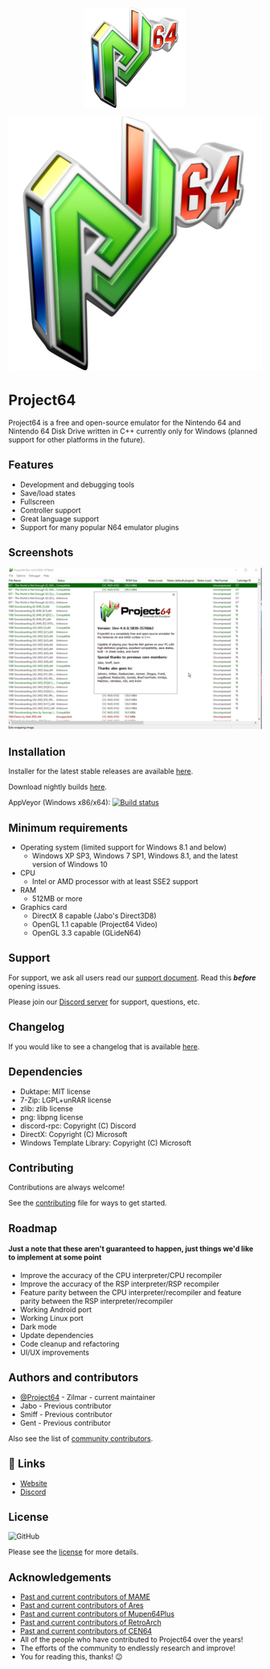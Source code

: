 <p align="center">
  <img src="./Docs/img/icon.png" alt="logo" width="200" />
</p>

![Logo](./Docs/img/icon.png)
# Project64

Project64 is a free and open-source emulator for the Nintendo 64 and Nintendo 64 Disk Drive written in C++ currently only for Windows (planned support for other platforms in the future).


## Features

- Development and debugging tools
- Save/load states
- Fullscreen
- Controller support
- Great language support
- Support for many popular N64 emulator plugins

## Screenshots

![Screenshot](./Docs/img/screen.png)

## Installation

Installer for the latest stable releases are available [here](https://www.pj64-emu.com/windows-downloads).

Download nightly builds [here](https://www.pj64-emu.com/nightly-builds).

AppVeyor (Windows x86/x64): [![Build status](https://ci.appveyor.com/api/projects/status/sbtwyhaexslyhgx3?svg=true
)](https://ci.appveyor.com/project/project64/project64/branch/develop)
## Minimum requirements


* Operating system (limited support for Windows 8.1 and below)
  * Windows XP SP3, Windows 7 SP1, Windows 8.1, and the latest version of Windows 10
* CPU
  * Intel or AMD processor with at least SSE2 support
* RAM
  * 512MB or more
* Graphics card
  * DirectX 8 capable (Jabo's Direct3D8)
  * OpenGL 1.1 capable (Project64 Video)
  * OpenGL 3.3 capable (GLideN64)
## Support

For support, we ask all users read our [support document](https://github.com/project64/project64/blob/develop/Docs/SUPPORT.md). Read this ***before*** opening issues.

Please join our [Discord server](https://discord.gg/Cg3zquF) for support, questions, etc.

## Changelog

If you would like to see a changelog that is available [here](https://github.com/project64/project64/blob/develop/Docs/CHANGELOG.md).
## Dependencies

- Duktape: MIT license
- 7-Zip: LGPL+unRAR license
- zlib: zlib license
- png: libpng license
- discord-rpc: Copyright (C) Discord
- DirectX: Copyright (C) Microsoft
- Windows Template Library: Copyright (C) Microsoft
## Contributing

Contributions are always welcome!

See the [contributing](https://github.com/project64/project64/blob/develop/.github/CONTRIBUTING.md) file for ways to get started.

## Roadmap

#### Just a note that these aren't guaranteed to happen, just things we'd like to implement at some point

- Improve the accuracy of the CPU interpreter/CPU recompiler
- Improve the accuracy of the RSP interpreter/RSP recompiler
- Feature parity between the CPU interpreter/recompiler and feature parity between the RSP interpreter/recompiler
- Working Android port
- Working Linux port
- Dark mode
- Update dependencies
- Code cleanup and refactoring
- UI/UX improvements
## Authors and contributors

- [@Project64](https://www.github.com/project64) - Zilmar - current maintainer
- Jabo - Previous contributor
- Smiff - Previous contributor
- Gent - Previous contributor

Also see the list of [community contributors](https://github.com/project64/project64/contributors).
## 🔗 Links
- [Website](https://pj64-emu.com)
- [Discord](https://discord.gg/Cg3zquF)
## License

![GitHub](https://img.shields.io/github/license/project64/project64)

Please see the [license](https://github.com/project64/project64/blob/develop/license.md) for more details.
## Acknowledgements
 
 - [Past and current contributors of MAME](https://github.com/mamedev/mame)
 - [Past and current contributors of Ares](https://github.com/ares-emulator/ares)
 - [Past and current contributors of Mupen64Plus](https://github.com/mupen64plus)
 - [Past and current contributors of RetroArch](https://github.com/libretro/RetroArch)
 - [Past and current contributors of CEN64](https://github.com/n64dev/cen64)
 - All of the people who have contributed to Project64 over the years!
 - The efforts of the community to endlessly research and improve!
 - You for reading this, thanks! 😉
